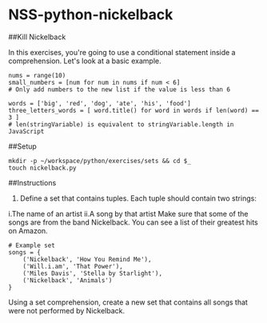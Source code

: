 # NSS-python-nickelback

##Kill Nickelback

In this exercises, you're going to use a conditional statement inside a comprehension. Let's look at a basic example.
```
nums = range(10)
small_numbers = [num for num in nums if num < 6]
# Only add numbers to the new list if the value is less than 6

words = ['big', 'red', 'dog', 'ate', 'his', 'food']
three_letters_words = [ word.title() for word in words if len(word) == 3 ]
# len(stringVariable) is equivalent to stringVariable.length in JavaScript
```
##Setup
```
mkdir -p ~/workspace/python/exercises/sets && cd $_
touch nickelback.py
```
##Instructions

1. Define a set that contains tuples. Each tuple should contain two strings:

i.The name of an artist
ii.A song by that artist
Make sure that some of the songs are from the band Nickelback. You can see a list of their greatest hits on Amazon.

```
# Example set
songs = {
    ('Nickelback', 'How You Remind Me'), 
    ('Will.i.am', 'That Power'),
    ('Miles Davis', 'Stella by Starlight'),
    ('Nickelback', 'Animals')
}
```
Using a set comprehension, create a new set that contains all songs that were not performed by Nickelback.